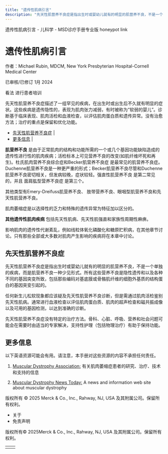 ```yaml
---
title: "遗传性肌病引言"
description: "先天性肌营养不良症是指出生时或婴幼儿就有的明显的肌营养不良，不是一个单独的疾病，而是肌营养不良一种少见形式。所有这些营养不良是隐性遗传和以及各种不同的基因突变所致，包括那些编码对基底膜或骨骼肌纤维的细胞外基质的结构蛋白的基因突变引起的。"
---
```


﻿遗传性肌病引言 \- 儿科学 \- MSD诊疗手册专业版 honeypot link

# 遗传性肌病引言

作者：Michael Rubin, MDCM, New York Presbyterian Hospital-Cornell Medical Center

已审核/已修订 1月 2024

看法 进行患者培训

先天性肌营养不良症描述了一组罕见的疾病，在出生时或出生后不久就有明显的症状。这些疾病是遗传隐性的，表现为肌肉张力减弱，有时被称为“软弱的婴儿”。诊断基于临床表现、肌肉活检和血液检查，以评估肌肉蛋白质和遗传异常。没有治愈方法；治疗的重点是保留和优化功能。

- [先天性肌营养不良症](#先天性肌营养不良症_v49362240_zh) \|
- [更多信息](#更多信息_v49362248_zh) \|

**肌营养不良** 是由于正常肌肉的结构和功能所需的一个或几个基因功能缺陷造成的遗传性进行性的肌肉疾病；活检标本上可见营养不良的改变(如肌纤维坏死和再生)。杜氏肌肉营养不良综合症和Becker肌营养不良症 是最常见的肌营养不良症。Duchenne肌营养不良是一种更严重的形式；Becker肌营养不良尽管和Duchenne肌营养不良密切相关，但发病较晚，症状较轻。强直性肌营养不良 是第二常见的，并且 面肩肱型营养不良症 是第三个。

其他类型有Emery-Dreifuss肌营养不良、 肢带营养不良、眼咽型肌营养不良和先天性肌营养不良。

肌肉萎缩症是以选择性的乏力和特殊的遗传异常为特征加以区分的。

**其他遗传性肌肉疾病** 包括先天性肌病、先天性肌强直和家族性周期性麻痹。

影响肌肉的遗传性代谢紊乱，例如线粒体氧化磷酸化和糖原贮积病，在其他章节讨论。只有那些全部或大多数对肌肉产生影响的疾病将在本章中讨论。

## 先天性肌营养不良症

先天性肌营养不良症是指出生时或婴幼儿就有的明显的肌营养不良，不是一个单独的疾病，而是肌营养不良一种少见形式。所有这些营养不良是隐性遗传和以及各种不同的基因突变所致，包括那些编码对基底膜或骨骼肌纤维的细胞外基质的结构蛋白的基因突变引起的。

任何新生儿松软现象都应该疑及先天性肌营养不良诊断，但是需通过肌肉活检鉴别先天性肌病。通常进行血液检查以评估肌肉蛋白质、肌肉的超声检查和磁共振成像以及可用的基因检测，以达到准确的诊断。

先天性肌营养不良症没有特定的治疗方法。骨科、心脏、呼吸、营养和社会问题可能会在需要时由适当的专家解决，支持性护理（包括物理治疗）有助于保持功能。

## 更多信息

以下英语资源可能会有用。请注意，本手册对这些资源的内容不承担任何责任。

1. [Muscular Dystrophy Association:](https://www.mda.org/) 有关肌肉萎缩症患者的研究、治疗、技术和支持的信息

2. [Muscular Dystrophy News Today:](https://musculardystrophynews.com/) A news and information web site about muscular dystrophy




版权所有 © 2025
Merck & Co., Inc., Rahway, NJ, USA 及其附属公司。保留所有权利。

- 关于
- 免责声明

版权所有© 2025Merck & Co., Inc., Rahway, NJ, USA 及其附属公司。保留所有权利。

|     |     |
| --- | --- |
|  |  |